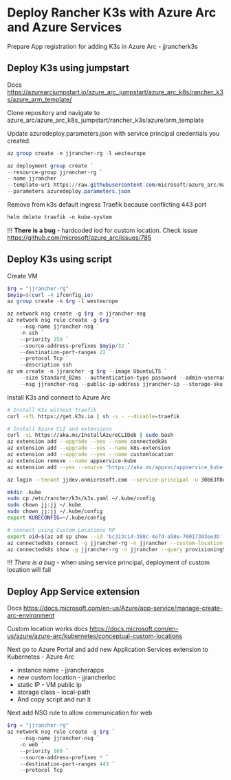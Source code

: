 # Deploy Rancher K3s with Azure Arc and Azure Services

Prepare App registration for adding K3s in Azure Arc - jjrancherk3s

## Deploy K3s using jumpstart

Docs https://azurearcjumpstart.io/azure_arc_jumpstart/azure_arc_k8s/rancher_k3s/azure_arm_template/

Clone repository and navigate to azure_arc/azure_arc_k8s_jumpstart/rancher_k3s/azure/arm_template

Update azuredeploy.parameters.json with service principal credentials you created.

```powershell
az group create -n jjrancher-rg -l westeurope

az deployment group create `
--resource-group jjrancher-rg `
--name jjrancher `
--template-uri https://raw.githubusercontent.com/microsoft/azure_arc/main/azure_arc_k8s_jumpstart/rancher_k3s/azure/arm_template/azuredeploy.json `
--parameters azuredeploy.parameters.json
```

Remove from k3s default ingress Traefik because conflicting 443 port

```ps
helm delete traefik -n kube-system
```

!!! **There is a bug** - hardcoded iod for custom location. Check issue https://github.com/microsoft/azure_arc/issues/785

## Deploy K3s using script

Create VM

```powershell
$rg = "jjrancher-rg"
$myip=$(curl -4 ifconfig.io)
az group create -n $rg -l westeurope

az network nsg create -g $rg -n jjrancher-nsg
az network nsg rule create -g $rg `
    --nsg-name jjrancher-nsg `
    -n ssh `
    --priority 150 `
    --source-address-prefixes $myip/32 `
    --destination-port-ranges 22 `
    --protocol Tcp `
    --description ssh
az vm create -n jjrancher -g $rg --image UbuntuLTS `
    --size Standard_B2ms --authentication-type password --admin-username jj `
    --nsg jjrancher-nsg --public-ip-address jjrancher-ip --storage-sku StandardSSD_LRS 
```

Install K3s and connect to Azure Arc

```sh
# Install K3s without Traefik
curl -sfL https://get.k3s.io | sh -s - --disable=traefik

# Install Azure CLI and extensions
curl -sL https://aka.ms/InstallAzureCLIDeb | sudo bash
az extension add --upgrade --yes --name connectedk8s
az extension add --upgrade --yes --name k8s-extension
az extension add --upgrade --yes --name customlocation
az extension remove --name appservice-kube
az extension add --yes --source "https://aka.ms/appsvc/appservice_kube-latest-py2.py3-none-any.whl"

az login --tenant jjdev.onmicrosoft.com --service-principal -u 30b63f8d-eb8d-4618-9bd6-1e0b548bb8ca -p <SECRET>

mkdir .kube
sudo cp /etc/rancher/k3s/k3s.yaml ~/.kube/config
sudo chown jj:jj ~/.kube
sudo chown jj:jj ~/.kube/config
export KUBECONFIG=~/.kube/config

# connect using Custom Locations RP
export oid=$(az ad sp show --id 'bc313c14-388c-4e7d-a58e-70017303ee3b' --query objectId -o tsv)
az connectedk8s connect -g jjrancher-rg -n jjrancher --custom-location-oid $oid
az connectedk8s show -g jjrancher-rg -n jjrancher --query provisioningState   # Should show Succeeded
```

!!! *There is a bug* - when using service principal, deployment of custom location will fail

## Deploy App Service extension

Docs https://docs.microsoft.com/en-us/Azure/app-service/manage-create-arc-environment

Custom location works docs https://docs.microsoft.com/en-us/azure/azure-arc/kubernetes/conceptual-custom-locations

Next go to Azure Portal and add new Application Services extension to Kubernetes - Azure Arc
- instance name - jjrancherapps
- new custom location - jjrancherloc
- static IP - VM public ip
- storage class - local-path
- And copy script and run it 

Next add NSG rule to allow communication for web

```powershell
$rg = "jjrancher-rg"
az network nsg rule create -g $rg `
    --nsg-name jjrancher-nsg `
    -n web `
    --priority 160 `
    --source-address-prefixes * `
    --destination-port-ranges 443 `
    --protocol Tcp
```